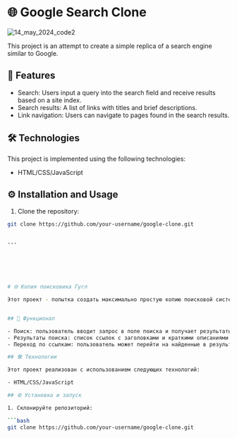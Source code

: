 # 🌐 Google Search Clone

![14_may_2024_code2](https://github.com/HAngry101/A-copy-of-the-Google-search-engine/assets/168013853/cdb7f4c8-3fbf-4b15-b0c0-967fca74c97e)


This project is an attempt to create a simple replica of a search engine similar to Google.

## 🚀 Features

- Search: Users input a query into the search field and receive results based on a site index.
- Search results: A list of links with titles and brief descriptions.
- Link navigation: Users can navigate to pages found in the search results.

## 🛠 Technologies

This project is implemented using the following technologies:

- HTML/CSS/JavaScript

## ⚙️ Installation and Usage

1. Clone the repository:

```bash
git clone https://github.com/your-username/google-clone.git


---






# 🌐 Копия поисковика Гугл

Этот проект - попытка создать максимально простую копию поисковой системы, аналогичной Google.


## 🚀 Функционал

- Поиск: пользователь вводит запрос в поле поиска и получает результаты на основе индекса сайтов.
- Результаты поиска: список ссылок с заголовками и краткими описаниями.
- Переход по ссылкам: пользователь может перейти на найденные в результате поиска страницы.

## 🛠 Технологии

Этот проект реализован с использованием следующих технологий:

- HTML/CSS/JavaScript 

## ⚙️ Установка и запуск

1. Склонируйте репозиторий:

```bash
git clone https://github.com/your-username/google-clone.git
```

